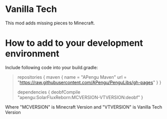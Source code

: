 # Vanilla Tech
This mod adds missing pieces to Minecraft.

# How to add to your development environment
Include following code into your build.gradle:

>repositories {
>		maven {
>				name = "APengu Maven"
>				url = "https://raw.githubusercontent.com/APengu/PenguLibs/gh-pages"
>		}
>}
>
>dependencies {
>		deobfCompile "apengu:SolarFluxReborn:MCVERSION-VTVERSION:deobf"
>}

Where "MCVERSION" is Minecraft Version and "VTVERSION" is Vanilla Tech Version

